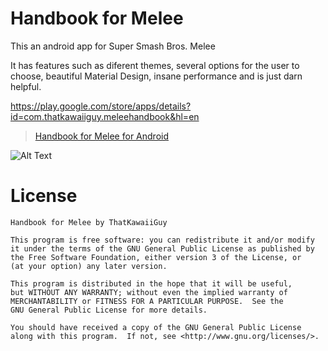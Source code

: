 # Handbook for Melee
This an android app for Super Smash Bros. Melee

It has features such as diferent themes, several options for the user to choose, beautiful Material Design, insane performance and is just darn helpful.

https://play.google.com/store/apps/details?id=com.thatkawaiiguy.meleehandbook&hl=en

<blockquote class="imgur-embed-pub" lang="en" data-id="a/dMdtl"><a href="//imgur.com/a/dMdtl">Handbook for Melee for Android</a></blockquote><script async src="//s.imgur.com/min/embed.js" charset="utf-8"></script>

![Alt Text](http://i.imgur.com/sbxUYPT.png)

# License
```
Handbook for Melee by ThatKawaiiGuy

This program is free software: you can redistribute it and/or modify
it under the terms of the GNU General Public License as published by
the Free Software Foundation, either version 3 of the License, or
(at your option) any later version.

This program is distributed in the hope that it will be useful,
but WITHOUT ANY WARRANTY; without even the implied warranty of
MERCHANTABILITY or FITNESS FOR A PARTICULAR PURPOSE.  See the
GNU General Public License for more details.

You should have received a copy of the GNU General Public License
along with this program.  If not, see <http://www.gnu.org/licenses/>.
```
